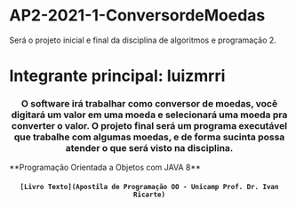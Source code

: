 # AP2-2021-1-ConversordeMoedas
Será o projeto inicial e final da disciplina de algoritmos e programação 2. 
# Integrante principal: luizmrri
<h3 align="center"> 
	O software irá trabalhar como conversor de moedas, você digitará um valor em uma moeda e selecionará uma moeda pra converter o valor. O projeto final será um programa executável que trabalhe com algumas moedas, e de forma sucinta possa atender o que será visto na disciplina.
</h3>
**Programação Orientada a Objetos com JAVA 8**
<h4 align="center"> 
	
	[Livro Texto](Apostila de Programação OO - Unicamp Prof. Dr. Ivan Ricarte)
</h4>

